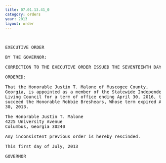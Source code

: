 ```yaml
---
title: 07.01.13.41_0
category: orders
year: 2013
layout: order
---
```


<pre> 

EXECUTIVE ORDER

BY THE GOVERNOR:

CORRECTION TO THE EXECUTIVE ORDER ISSUED THE SEVENTEENTH DAY OF MAY, 2013

ORDERED:

That the Honorable Justin T. Malone of Muscogee County,
Georgia, is appointed as a member of the Statewide Independent
Living Council for a term of office ending April 30, 2016, to
succeed the Honorable Robbie Breshears, Whose term expired April
30, 2013.

The Honorable Justin T. Malone
4225 University Avenue
Columbus, Georgia 30240

Any inconsistent previous order is hereby rescinded.

This first day of July, 2013

GOVERNOR

</pre>
